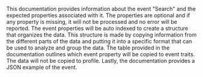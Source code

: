This documentation provides information about the event "Search" and the expected properties associated with it. The properties are optional and if any property is missing, it will not be processed and no error will be reported. The event properties will be auto indexed to create a structure that organizes the data. This structure is made by copying information from the different parts of the data and putting it into a specific format that can be used to analyze and group the data. The table provided in the documentation outlines which event property will be copied to event traits. The data will not be copied to profile. Lastly, the documentation provides a JSON example of the event.

